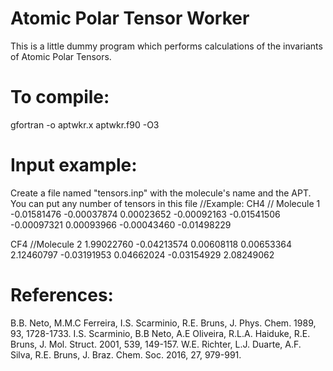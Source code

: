 # Atomic Polar Tensor Worker 
This is a little dummy program which performs calculations of the invariants of Atomic Polar Tensors.

# To compile: 
gfortran -o aptwkr.x aptwkr.f90 -O3

# Input example:
Create a file named "tensors.inp" with the molecule's name and the APT. You can put any number of tensors in this file
//Example:
CH4 // Molecule 1
-0.01581476     -0.00037874     0.00023652
-0.00092163     -0.01541506    -0.00097321
 0.00093966     -0.00043460    -0.01498229

CF4 //Molecule 2
1.99022760      -0.04213574     0.00608118
0.00653364       2.12460797    -0.03191953
0.04662024      -0.03154929     2.08249062

# References:
B.B. Neto, M.M.C Ferreira, I.S. Scarminio, R.E. Bruns, J. Phys. Chem. 1989, 93, 1728-1733.
I.S. Scarminio, B.B Neto, A.E Oliveira, R.L.A. Haiduke, R.E. Bruns, J. Mol. Struct. 2001, 539, 149-157.
W.E. Richter, L.J. Duarte, A.F. Silva, R.E. Bruns, J. Braz. Chem. Soc. 2016, 27, 979-991.

